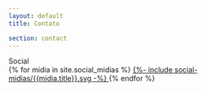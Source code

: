 ```yaml
---
layout: default
title: Contato

section: contact
---
```


<div class="gsm-contact">
  <div class="gsm-contact__social">
    <div class="gsm-contact__title">
      Social
    </div>
    <div>
      {% for midia in site.social_midias %}
      <a href="{{midia.url}}" target="_blank" rel="noopener noreferrer">
        {%- include social-midias/{{midia.title}}.svg -%}
      </a>
      {% endfor %}
    </div>
  </div>
</div>